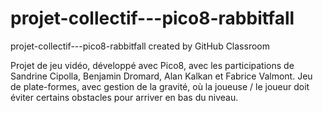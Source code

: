 # projet-collectif---pico8-rabbitfall
projet-collectif---pico8-rabbitfall created by GitHub Classroom

Projet de jeu vidéo, développé avec Pico8, avec les participations de Sandrine Cipolla, Benjamin Dromard, Alan Kalkan et Fabrice Valmont.
Jeu de plate-formes, avec gestion de la gravité, où la joueuse / le joueur doit éviter certains obstacles pour arriver en bas du niveau.
